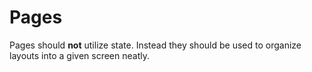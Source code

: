 # Pages

Pages should **not** utilize state. Instead they should be used to organize layouts into a given screen neatly.